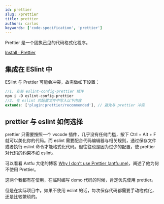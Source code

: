 ```yaml
---
id: prettier
slug: /prettier
title: prettier
authors: carlos
keywords: ['code-specification', 'prettier']
---
```


Prettier 是一个固执己见的代码格式化程序。

[Install · Prettier](https://prettier.io/docs/en/install.html)

## 集成在 ESlint 中

ESlint 与 Prettier 可能会冲突，故需做如下设置：

```js
//1. 安装 eslint-config-prettier 插件
npm i -D eslint-config-prettier
//2. 在 eslint 的配置文件中写入以下内容
extends: ['plugin:prettier/recommended'], // 避免与 prettier 冲突
```

## prettier 与 eslint 如何选择

prettier 只需要按照一个 vscode 插件，几乎没有任何门槛，按下 Ctrl + Alt + F 就可以美化你的代码。而 eslint 需要配合代码编辑器与相关规则，通过保存文件或者执行 eslint 命令才能格式化代码。但往往也是因为过少的配置，使 prettier 对代码的约束不如 eslint。

可以看看 Antfu 大佬的博客 [Why I don't use Prettier (antfu.me)](https://antfu.me/posts/why-not-prettier)，阐述了他为何不使用 Prettier。

这两个我都有在使用，在临时编写 demo 代码的时候，肯定优先使用 prettier。

但是在实际项目中，如果不使用 eslint 的话，每次保存代码都需要手动格式化，还是比较繁琐的。
